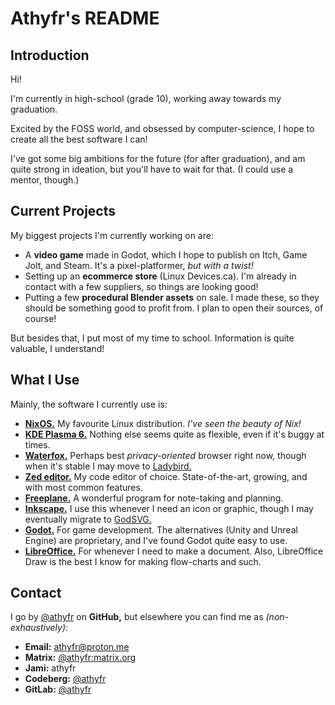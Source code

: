 # Athyfr's README

## Introduction

Hi!

I'm currently in high-school (grade 10), working away towards my graduation.

Excited by the FOSS world, and obsessed by computer-science, I hope to create all the best software I can!

I've got some big ambitions for the future (for after graduation), and am quite strong in ideation, but you'll have to wait for that. (I could use a mentor, though.)

## Current Projects

My biggest projects I'm currently working on are:
- A **video game** made in Godot, which I hope to publish on Itch, Game Jolt, and Steam. It's a pixel-platformer, _but with a twist!_
- Setting up an **ecommerce store** (Linux Devices.ca). I'm already in contact with a few suppliers, so things are looking good!
- Putting a few **procedural Blender assets** on sale. I made these, so they should be something good to profit from. I plan to open their sources, of course!

But besides that, I put most of my time to school. Information is quite valuable, I understand!

## What I Use

Mainly, the software I currently use is:
- **[NixOS.](https://github.com/NixOS/nixpkgs)** My favourite Linux distribution. _I've seen the beauty of Nix!_
- **[KDE Plasma 6.](https://github.com/KDE/plasma-desktop)** Nothing else seems quite as flexible, even if it's buggy at times.
- **[Waterfox.](https://github.com/BrowserWorks/Waterfox)** Perhaps best _privacy-oriented_ browser right now, though when it's stable I may move to [Ladybird.](https://github.com/LadybirdBrowser/ladybird)
- **[Zed editor.](https://github.com/zed-industries/zed)** My code editor of choice. State-of-the-art, growing, and with most common features.
- **[Freeplane.](https://github.com/freeplane/freeplane)** A wonderful program for note-taking and planning.
- **[Inkscape.](https://github.com/inkscape/inkscape)** I use this whenever I need an icon or graphic, though I may eventually migrate to [GodSVG.](https://github.com/MewPurPur/GodSVG)
- **[Godot.](https://github.com/godotengine/godot)** For game development. The alternatives (Unity and Unreal Engine) are proprietary, and I've found Godot quite easy to use.
- **[LibreOffice.](https://github.com/LibreOffice/core)** For whenever I need to make a document. Also, LibreOffice Draw is the best I know for making flow-charts and such.

## Contact

I go by [@athyfr](https://github.com/athyfr/) on **GitHub,** but elsewhere you can find me as _(non-exhaustively):_

- **Email:** [athyfr@proton.me](mailto:athyfr@proton.me)
- **Matrix:** [@athyfr:matrix.org](https://matrix.to/#/@athyfr:matrix.org)
- **Jami:** athyfr
- **Codeberg:** [@athyfr](https://codeberg.org/athyfr)
- **GitLab:** [@athyfr](https://gitlab.com/athyfr)
